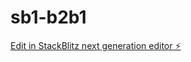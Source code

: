 # sb1-b2b1

[Edit in StackBlitz next generation editor ⚡️](https://stackblitz.com/~/github.com/ahaama/sb1-b2b1)